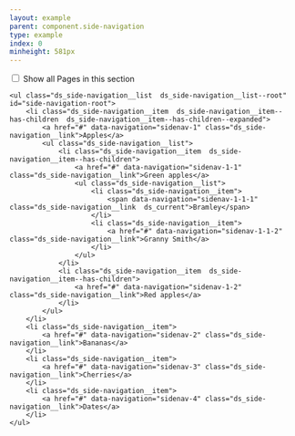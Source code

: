 ```yaml
---
layout: example
parent: component.side-navigation
type: example
index: 0
minheight: 581px
---
```


<nav role="navigation" aria-label="Sections" class="ds_side-navigation" data-module="ds-side-navigation">
    <input type="checkbox" class="fully-hidden  js-toggle-side-navigation" id="show-side-navigation" aria-controls="side-navigation-root" />
    <label class="ds_side-navigation__expand  ds_link" for="show-side-navigation"><span class="visually-hidden">Show all</span> Pages in this section <span class="ds_side-navigation__expand-indicator"></span></label>

    <ul class="ds_side-navigation__list  ds_side-navigation__list--root" id="side-navigation-root">
        <li class="ds_side-navigation__item  ds_side-navigation__item--has-children  ds_side-navigation__item--has-children--expanded">
            <a href="#" data-navigation="sidenav-1" class="ds_side-navigation__link">Apples</a>
            <ul class="ds_side-navigation__list">
                <li class="ds_side-navigation__item  ds_side-navigation__item--has-children">
                    <a href="#" data-navigation="sidenav-1-1" class="ds_side-navigation__link">Green apples</a>
                    <ul class="ds_side-navigation__list">
                        <li class="ds_side-navigation__item">
                            <span data-navigation="sidenav-1-1-1" class="ds_side-navigation__link  ds_current">Bramley</span>
                        </li>
                        <li class="ds_side-navigation__item">
                            <a href="#" data-navigation="sidenav-1-1-2" class="ds_side-navigation__link">Granny Smith</a>
                        </li>
                    </ul>
                </li>
                <li class="ds_side-navigation__item  ds_side-navigation__item--has-children">
                    <a href="#" data-navigation="sidenav-1-2" class="ds_side-navigation__link">Red apples</a>
                </li>
            </ul>
        </li>
        <li class="ds_side-navigation__item">
            <a href="#" data-navigation="sidenav-2" class="ds_side-navigation__link">Bananas</a>
        </li>
        <li class="ds_side-navigation__item">
            <a href="#" data-navigation="sidenav-3" class="ds_side-navigation__link">Cherries</a>
        </li>
        <li class="ds_side-navigation__item">
            <a href="#" data-navigation="sidenav-4" class="ds_side-navigation__link">Dates</a>
        </li>
    </ul>
</nav>
